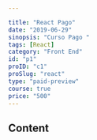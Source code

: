 ```yaml
---

title: "React Pago"
date: "2019-06-29"
sinopsis: "Curso Pago "
tags: [React]
category: "Front End"
id: "p1"
proID: "c1"
proSlug: "react"
type: "paid-preview"
course: true
price: "500"
---
```

##  Content


